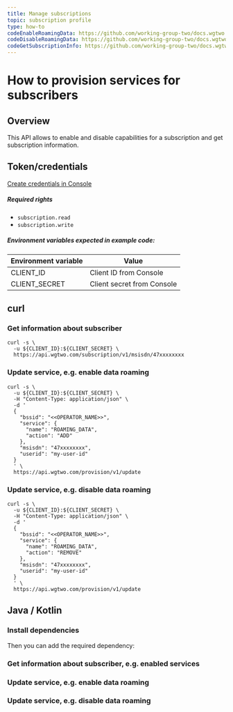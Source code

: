 ```yaml
---
title: Manage subscriptions 
topic: subscription profile
type: how-to
codeEnableRoamingData: https://github.com/working-group-two/docs.wgtwo.com/blob/master/examples/provision/src/main/kotlin/EnableRoamingData.kt
codeDisableRoamingData: https://github.com/working-group-two/docs.wgtwo.com/blob/master/examples/provision/src/main/kotlin/DisableRoamingData.kt
codeGetSubscriptionInfo: https://github.com/working-group-two/docs.wgtwo.com/blob/master/examples/provision/src/main/kotlin/GetSubscriptionInfo.kt
---
```


# How to provision services for subscribers

## Overview

This API allows to enable and disable capabilities for a subscription and get subscription information.

## Token/credentials
[Create credentials in Console](https://console.wgtwo.com/api-keys-redirect)

##### Required rights
- `subscription.read`
- `subscription.write`

##### Environment variables expected in example code:

| Environment variable | Value                      |
|----------------------|----------------------------|
| CLIENT_ID            | Client ID from Console     |
| CLIENT_SECRET        | Client secret from Console |

## curl

### Get information about subscriber
```shell script
curl -s \
  -u ${CLIENT_ID}:${CLIENT_SECRET} \
  https://api.wgtwo.com/subscription/v1/msisdn/47xxxxxxxx
```

### Update service, e.g. enable data roaming
```shell script
curl -s \
  -u ${CLIENT_ID}:${CLIENT_SECRET} \
  -H "Content-Type: application/json" \
  -d '
  {
    "bssid": "<<OPERATOR_NAME>>",
    "service": {
      "name": "ROAMING_DATA",
      "action": "ADD"
    },
    "msisdn": "47xxxxxxxx",
    "userid": "my-user-id"
  }
  ' \
  https://api.wgtwo.com/provision/v1/update
```

### Update service, e.g. disable data roaming
```shell script
curl -s \
  -u ${CLIENT_ID}:${CLIENT_SECRET} \
  -H "Content-Type: application/json" \
  -d '
  {
    "bssid": "<<OPERATOR_NAME>>",
    "service": {
      "name": "ROAMING_DATA",
      "action": "REMOVE"
    },
    "msisdn": "47xxxxxxxx",
    "userid": "my-user-id"
  }
  ' \
  https://api.wgtwo.com/provision/v1/update
```

## Java / Kotlin

### Install dependencies
<JitpackDependency />

Then you can add the required dependency:

<ClientDependencies :clients="['rest']"/>

### Get information about subscriber, e.g. enabled services
<GithubCode :to="$frontmatter.codeGetSubscriptionInfo" />

### Update service, e.g. enable data roaming
<GithubCode :to="$frontmatter.codeEnableRoamingData" />

### Update service, e.g. disable data roaming
<GithubCode :to="$frontmatter.codeDisableRoamingData" />
